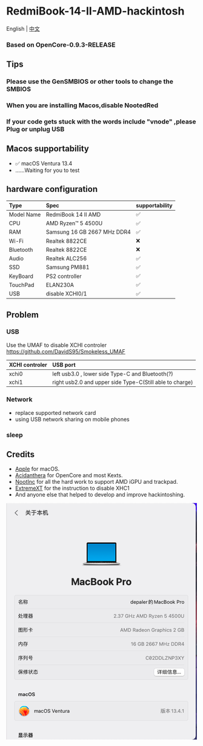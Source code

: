 # RedmiBook-14-II-AMD-hackintosh
English | [中文](./README_ZH.md)
### Based on OpenCore-0.9.3-RELEASE

## Tips
### Please use the GenSMBIOS or other tools to change the SMBIOS
### When you are installing Macos,disable NootedRed
### If your code gets stuck with the words include "vnode" ,please Plug or unplug USB


## Macos supportability
- ✅ macOS Ventura 13.4
- ……Waiting for you to test


## hardware configuration

Type | Spec | supportability
:---------|:---------|:---------
Model Name | RedmiBook 14 II AMD | ✅
CPU | AMD Ryzen™ 5 4500U | ✅
RAM | Samsung 16 GB 2667 MHz DDR4 | ✅
Wi-Fi | Realtek 8822CE | ❌
Bluetooth | Realtek 8822CE | ❌
Audio | Realtek ALC256 | ✅
SSD | Samsung PM881 | ✅
KeyBoard | PS2 controller | ✅
TouchPad | ELAN230A |✅
USB | disable XCHI0/1 | ✅


## Problem

### USB
Use the UMAF to disable XCHI controler
https://github.com/DavidS95/Smokeless_UMAF

XCHI controler | USB port
:---------|:---------
xchi0 | left usb3.0 , lower side Type-C and Bluetooth(?)
xchi1 | right usb2.0 and upper side Type-C(Still able to charge)

### Network
- replace supported network card
- using USB network sharing on mobile phones

### sleep


## Credits

- [Apple](https://www.apple.com) for macOS.
- [Acidanthera](https://github.com/acidanthera) for OpenCore and most Kexts.
- [NootInc](https://github.com/NootInc) for all the hard work to support AMD iGPU and trackpad.
- [ExtremeXT](https://github.com/ExtremeXT) for the instruction to disable XHC1
- And anyone else that helped to develop and improve hackintoshing.

![Ventura](./Screenshots/2023-06-26.png)
